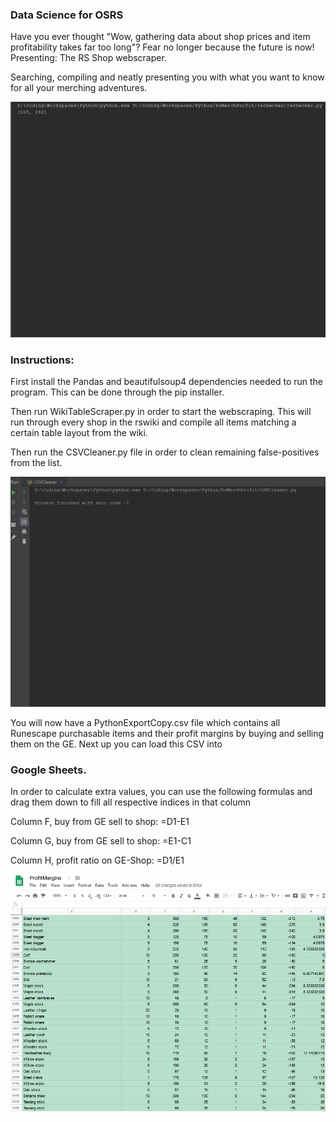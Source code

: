 ### Data Science for OSRS

Have you ever thought "Wow, gathering data about shop prices and item profitability takes far too long"? Fear no longer because the future is now! Presenting: The RS Shop webscraper. 
 
 Searching, compiling and neatly presenting you with what you want to know
 for all your merching adventures.

![alt text](https://github.com/YacobBY/RsDataScience/blob/master/assets/Scraper.gif)

### Instructions:
First install the Pandas and beautifulsoup4 dependencies needed to run the program. 
This can be done through the pip installer.

Then run WikiTableScraper.py in order to start the webscraping. This will run through every shop
in the rswiki and compile all items matching a certain table layout from the wiki.

Then run the CSVCleaner.py file in order to clean remaining false-positives from the list.

![alt text](https://github.com/YacobBY/RsDataScience/blob/master/assets/Cleaner.gif)

You will now have a PythonExportCopy.csv file which contains all Runescape purchasable items and their profit
margins by buying and selling them on the GE. Next up you can load this CSV into 

### Google Sheets.

In order to calculate extra values, you can use the following formulas and drag them down to fill
all respective indices in that column

Column F, buy from GE sell to shop:  =D1-E1

Column G, buy from GE sell to shop:  =E1-C1

Column H, profit ratio  on GE-Shop: =D1/E1

![alt text](https://github.com/YacobBY/RsDataScience/blob/master/assets/Margins.png)
